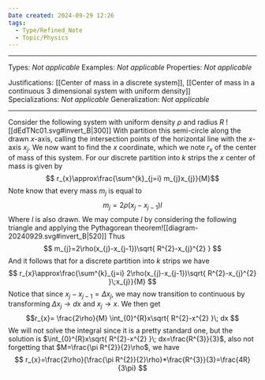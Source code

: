 ```yaml
---
Date created: 2024-09-29 12:26
tags:
  - Type/Refined_Note
  - Topic/Physics
---
```


---

Types: _Not applicable_
Examples: _Not applicable_
Properties: _Not applicable_

Justifications: [[Center of mass in a discrete system]], [[Center of mass in a continuous 3 dimensional system with uniform density]]
Specializations: _Not applicable_
Generalization: _Not applicable_

---

Consider the following system with uniform density $\rho$ and radius $R$
![[dEdTNc01.svg#invert_B|300]]
With partition this semi-circle along the drawn $x$-axis, calling the intersection points of the horizontal line with the $x$-axis $x_{j}$. We now want to find the $x$ coordinate, which we note $r_{x}$ of the center of mass of this system. For our discrete partition into $k$ strips the $x$ center of mass is given by $$ r_{x}\approx\frac{\sum^{k}_{j=i} m_{j}x_{j}}{M}$$Note know that every mass $m_{j}$ is equal to $$ m_{j}=2\rho(x_{j}-x_{j-1})l $$Where $l$ is also drawn. We may compute $l$ by considering the following triangle and applying the Pythagorean theorem![[diagram-20240929.svg#invert_B|520]]
Thus $$ m_{j}=2\rho(x_{j}-x_{j-1})\sqrt{ R^{2}-x_{j}^{2} } $$And it follows that for a discrete partition into $k$ strips we have $$  r_{x}\approx\frac{\sum^{k}_{j=i} 2\rho(x_{j}-x_{j-1})\sqrt{ R^{2}-x_{j}^{2} }\;x_{j}}{M} $$Notice that since $x_{j}-x_{j-1}=\Delta x_{j}$, we may now transition to continuous by transforming $\Delta x_{j}\to dx$ and $x_{j}\to x$. We then get $$r_{x}= \frac{2\rho}{M} \int_{0}^{R}x\sqrt{ R^{2}-x^{2} }\; dx  $$We will not solve the integral since it is a pretty standard one, but the solution is $\int_{0}^{R}x\sqrt{ R^{2}-x^{2} }\; dx=\frac{R^{3}}{3}$, also not forgetting that $M=\frac{\pi R^{2}}{2}\rho$, we have $$ r_{x}=\frac{2\rho}{\frac{\pi R^{2}}{2}\rho}*\frac{R^{3}}{3}=\frac{4R}{3\pi} $$